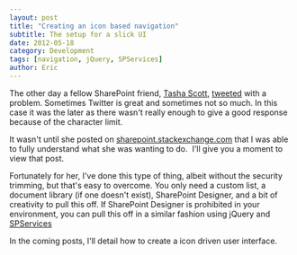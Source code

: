 ```yaml
---
layout: post
title: "Creating an icon based navigation"
subtitle: The setup for a slick UI
date: 2012-05-18
category: Development
tags: [navigation, jQuery, SPServices]
author: Eric
---
```


The other day a fellow SharePoint friend, [Tasha Scott](http://twitter.com/TashasEv), [tweeted](http://twitter.com/#!/TashasEv/status/202845586062450688) with a problem. Sometimes Twitter is great and sometimes not so much. In this case it was the later as there wasn't really enough to give a good response because of the character limit.

It wasn't until she posted on [sharepoint.stackexchange.com](http://sharepoint.stackexchange.com/questions/36507/icon-based-menu-that-dynamically-changes-based-on-permissions) that I was able to fully understand what she was wanting to do.&nbsp; I'll give you a moment to view that post.

Fortunately for her, I've done this type of thing, albeit without the security trimming, but that's easy to overcome. You only need a custom list, a document library (if one doesn't exist), SharePoint Designer, and a bit of creativity to pull this off. If SharePoint Designer is prohibited in your environment, you can pull this off in a similar fashion using jQuery and [SPServices](http://spservices.codeplex.com)

In the coming posts, I'll detail how to create a icon driven user interface.

